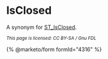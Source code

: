 # IsClosed

A synonym for [ST\_IsClosed](st_isclosed.md).

<sub>_This page is licensed: CC BY-SA / Gnu FDL_</sub>

{% @marketo/form formId="4316" %}
